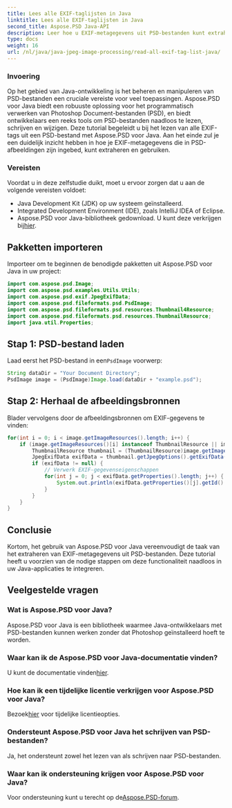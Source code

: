 ```yaml
---
title: Lees alle EXIF-taglijsten in Java
linktitle: Lees alle EXIF-taglijsten in Java
second_title: Aspose.PSD Java-API
description: Leer hoe u EXIF-metagegevens uit PSD-bestanden kunt extraheren met Aspose.PSD voor Java met onze uitgebreide tutorial en codevoorbeelden.
type: docs
weight: 16
url: /nl/java/java-jpeg-image-processing/read-all-exif-tag-list-java/
---
```

### Invoering
Op het gebied van Java-ontwikkeling is het beheren en manipuleren van PSD-bestanden een cruciale vereiste voor veel toepassingen. Aspose.PSD voor Java biedt een robuuste oplossing voor het programmatisch verwerken van Photoshop Document-bestanden (PSD), en biedt ontwikkelaars een reeks tools om PSD-bestanden naadloos te lezen, schrijven en wijzigen. Deze tutorial begeleidt u bij het lezen van alle EXIF-tags uit een PSD-bestand met Aspose.PSD voor Java. Aan het einde zul je een duidelijk inzicht hebben in hoe je EXIF-metagegevens die in PSD-afbeeldingen zijn ingebed, kunt extraheren en gebruiken.
### Vereisten
Voordat u in deze zelfstudie duikt, moet u ervoor zorgen dat u aan de volgende vereisten voldoet:
- Java Development Kit (JDK) op uw systeem geïnstalleerd.
- Integrated Development Environment (IDE), zoals IntelliJ IDEA of Eclipse.
-  Aspose.PSD voor Java-bibliotheek gedownload. U kunt deze verkrijgen bij[hier](https://releases.aspose.com/psd/java/).
## Pakketten importeren
Importeer om te beginnen de benodigde pakketten uit Aspose.PSD voor Java in uw project:
```java
import com.aspose.psd.Image;
import com.aspose.psd.examples.Utils.Utils;
import com.aspose.psd.exif.JpegExifData;
import com.aspose.psd.fileformats.psd.PsdImage;
import com.aspose.psd.fileformats.psd.resources.Thumbnail4Resource;
import com.aspose.psd.fileformats.psd.resources.ThumbnailResource;
import java.util.Properties;
```
## Stap 1: PSD-bestand laden
 Laad eerst het PSD-bestand in een`PsdImage` voorwerp:
```java
String dataDir = "Your Document Directory";
PsdImage image = (PsdImage)Image.load(dataDir + "example.psd");
```
## Stap 2: Herhaal de afbeeldingsbronnen
Blader vervolgens door de afbeeldingsbronnen om EXIF-gegevens te vinden:
```java
for(int i = 0; i < image.getImageResources().length; i++) {
    if (image.getImageResources()[i] instanceof ThumbnailResource || image.getImageResources()[i] instanceof Thumbnail4Resource) {
        ThumbnailResource thumbnail = (ThumbnailResource)image.getImageResources()[i];
        JpegExifData exifData = thumbnail.getJpegOptions().getExifData();
        if (exifData != null) {
            // Verwerk EXIF-gegevenseigenschappen
            for(int j = 0; j < exifData.getProperties().length; j++) {
                System.out.println(exifData.getProperties()[j].getId() + ": " + exifData.getProperties()[j].getValue());
            }
        }
    }
}
```

## Conclusie
Kortom, het gebruik van Aspose.PSD voor Java vereenvoudigt de taak van het extraheren van EXIF-metagegevens uit PSD-bestanden. Deze tutorial heeft u voorzien van de nodige stappen om deze functionaliteit naadloos in uw Java-applicaties te integreren.
## Veelgestelde vragen
### Wat is Aspose.PSD voor Java?
Aspose.PSD voor Java is een bibliotheek waarmee Java-ontwikkelaars met PSD-bestanden kunnen werken zonder dat Photoshop geïnstalleerd hoeft te worden.
### Waar kan ik de Aspose.PSD voor Java-documentatie vinden?
 U kunt de documentatie vinden[hier](https://reference.aspose.com/psd/java/).
### Hoe kan ik een tijdelijke licentie verkrijgen voor Aspose.PSD voor Java?
 Bezoek[hier](https://purchase.aspose.com/temporary-license/) voor tijdelijke licentieopties.
### Ondersteunt Aspose.PSD voor Java het schrijven van PSD-bestanden?
Ja, het ondersteunt zowel het lezen van als schrijven naar PSD-bestanden.
### Waar kan ik ondersteuning krijgen voor Aspose.PSD voor Java?
 Voor ondersteuning kunt u terecht op de[Aspose.PSD-forum](https://forum.aspose.com/c/psd/34).
